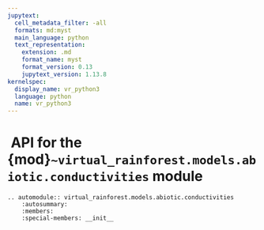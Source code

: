 ```yaml
---
jupytext:
  cell_metadata_filter: -all
  formats: md:myst
  main_language: python
  text_representation:
    extension: .md
    format_name: myst
    format_version: 0.13
    jupytext_version: 1.13.8
kernelspec:
  display_name: vr_python3
  language: python
  name: vr_python3
---
```


#  API for the {mod}`~virtual_rainforest.models.abiotic.conductivities` module

```{eval-rst}
.. automodule:: virtual_rainforest.models.abiotic.conductivities
    :autosummary:
    :members:
    :special-members: __init__
```
